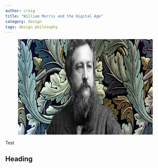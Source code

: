 ```yaml
---
author: craig
title: "William Morris and the Digital Age"
category: design
tags: design philosophy
---
```


<figure class="aligncenter">
	<img src="/assets/images/morris.png" width="800" height="300" alt="Morris image from grapheine.com" />
</figure>

Test

<!--more-->

## Heading










